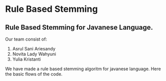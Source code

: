 # Rule Based Stemming   
Rule Based Stemming for Javanese Language.  
---  
Our team consist of:  
1. Asrul Sani Ariesandy  
2. Novita Lady Wahyuni  
3. Yulia Kristanti  

We have made a rule based stemming algoritm for javanese language. Here the basic flows of the code.  
